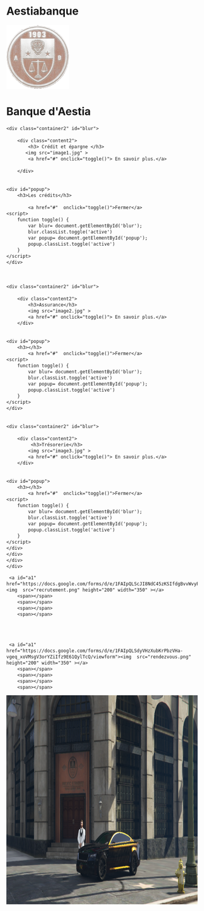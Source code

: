 # Aestiabanque
<html>
  <head>
    <meta charset="utf-8">
    <title> Banque d'Aestia </title>
    <link rel="stylesheet" href="banque.css" >
    <link rel="icon" href="Logo.PNG" />
    </head>
<body>

<img src="logo.png" >
    
<p> <h1>Banque d'Aestia</h1></p>


    <div class="container2" id="blur">
        
        <div class="content2">
            <h3> Crédit et épargne </h3>
           <img src="image1.jpg" >
            <a href="#" onclick="toggle()"> En savoir plus.</a>
        
        </div>
    

    <div id="popup">
        <h3>Les crédits</h3>

            <a href="#"  onclick="toggle()">Fermer</a>
    <script>
        function toggle() {
            var blur= document.getElementById('blur');
            blur.classList.toggle('active')
            var popup= document.getElementById('popup');
            popup.classList.toggle('active')
        }
    </script>
    </div>
    


    <div class="container2" id="blur">
            
        <div class="content2">
            <h3>Assurance</h3>
            <img src="image2.jpg" >
            <a href="#" onclick="toggle()"> En savoir plus.</a>
        </div>
                
            
    <div id="popup">
        <h3></h3>
            <a href="#"  onclick="toggle()">Fermer</a>
    <script>
        function toggle() {
            var blur= document.getElementById('blur');
            blur.classList.toggle('active')
            var popup= document.getElementById('popup');
            popup.classList.toggle('active')
        }
    </script>
    </div>
    

    <div class="container2" id="blur">
                        
        <div class="content2">
             <h3>Trésorerie</h3>
            <img src="image3.jpg" >
            <a href="#" onclick="toggle()"> En savoir plus.</a>
        </div>
                    
                
    <div id="popup">
        <h3></h3>
            <a href="#"  onclick="toggle()">Fermer</a>
    <script>
        function toggle() {
            var blur= document.getElementById('blur');
            blur.classList.toggle('active')
            var popup= document.getElementById('popup');
            popup.classList.toggle('active')
        }
    </script>
    </div>
    </div>
    </div>
    </div>
</body>
    
<body>








     <a id="a1" href="https://docs.google.com/forms/d/e/1FAIpQLScJI8NdC45zKSIfdgBvvWvyPtrHl3TWEHR9xfP2U4o9HHkncw/viewform"><img  src="recrutement.png" height="200" width="350" ></a>
        <span></span>
        <span></span>
        <span></span>
        <span></span>
       



     <a id="a1" href="https://docs.google.com/forms/d/e/1FAIpQLSdyVHzXubKrPbzVHa-vgeq_xoVMsgV3orYZiIfz9E61QylTcQ/viewform"><img  src="rendezvous.png" height="200" width="350" ></a>
        <span></span>
        <span></span>
        <span></span>
        <span></span>
    
 <img id="img1" src="Photo1.png" height="550" width="1000">

































</body>
</html>
